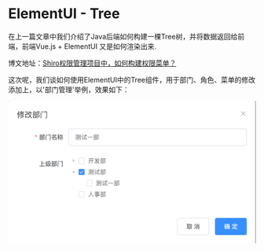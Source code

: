 # ElementUI - Tree

在上一篇文章中我们介绍了Java后端如何构建一棵Tree树，并将数据返回给前端，前端Vue.js + ElementUI 又是如何渲染出来.

博文地址：[Shiro权限管理项目中，如何构建权限菜单？](https://tycoding.cn/2019/01/30/shiro-tree/)

这次呢，我们谈如何使用ElementUI中的Tree组件，用于部门、角色、菜单的修改添加上，以'部门管理'举例，效果如下：

![](1.png)

